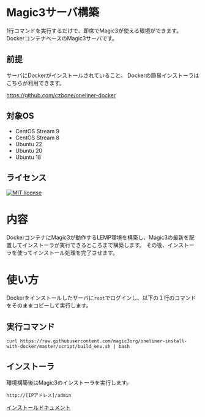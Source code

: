 # Magic3サーバ構築

1行コマンドを実行するだけで、即席でMagic3が使える環境ができます。
DockerコンテナベースのMagic3サーバです。

## 前提

サーバにDockerがインストールされていること。
Dockerの簡易インストーラはこちらが利用できます。

https://github.com/czbone/oneliner-docker

## 対象OS

- CentOS Stream 9
- CentOS Stream 8
- Ubuntu 22
- Ubuntu 20
- Ubuntu 18

## ライセンス

[![MIT license](https://img.shields.io/badge/License-MIT-blue.svg)](https://lbesson.mit-license.org/)

# 内容

DockerコンテナにMagic3が動作するLEMP環境を構築し、Magic3の最新を配置してインストーラが実行できるところまで構築します。
その後、インストーラを使ってインストール処理を完了させます。

# 使い方

Dockerをインストールしたサーバに`root`でログインし、以下の１行のコマンドをそのままコピーして実行します。

## 実行コマンド

```
curl https://raw.githubusercontent.com/magic3org/oneliner-install-with-docker/master/script/build_env.sh | bash
```

## インストーラ

環境構築後はMagic3のインストーラを実行します。

```
http://[IPアドレス]/admin
```

[インストールドキュメント](http://doc.magic3.org/index.php?%E3%82%A4%E3%83%B3%E3%82%B9%E3%83%88%E3%83%BC%E3%83%AB%2F%E3%82%A4%E3%83%B3%E3%82%B9%E3%83%88%E3%83%BC%E3%83%A9)
